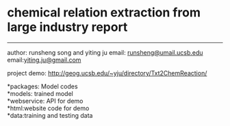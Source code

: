 # chemical relation extraction from large industry report

_______________________________________

author: runsheng song and yiting ju
email: runsheng@umail.ucsb.edu
email:yiting.ju@gmail.com

project demo:
http://geog.ucsb.edu/~yju/directory/Txt2ChemReaction/

*packages: Model codes<br />
*models: trained model<br />
*webservice: API for demo<br />
*html:website code for demo<br />
*data:training and testing data<br />
